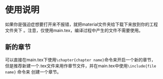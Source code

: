 # 使用说明
如果你是强迫症想要打开来不报错，就把material文件夹给下载下来放到你的工程文件夹下 。注意，仅使用main.tex，编译过程中产生的文件不需要使用。
## 新的章节
可以直接在main.tex下使用`\chapter{chapter name}`命令来开启一个新的章节，但是推荐新建一个.tex文件来用作章节文件，并在main.tex中使用`\include{file name}`  命令来
创建一个章节。
